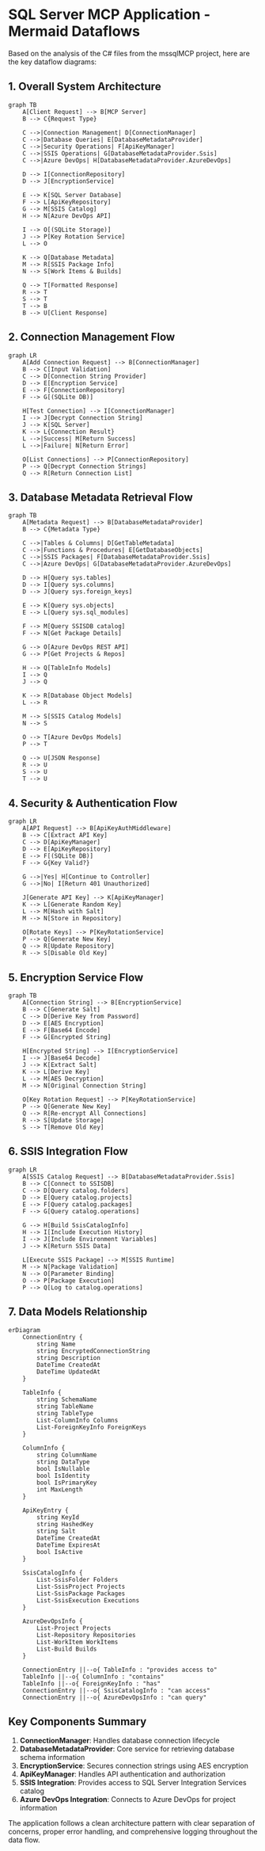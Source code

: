 # SQL Server MCP Application - Mermaid Dataflows

Based on the analysis of the C# files from the mssqlMCP project, here are the key dataflow diagrams:

## 1. Overall System Architecture

```mermaid
graph TB
    A[Client Request] --> B[MCP Server]
    B --> C{Request Type}

    C -->|Connection Management| D[ConnectionManager]
    C -->|Database Queries| E[DatabaseMetadataProvider]
    C -->|Security Operations| F[ApiKeyManager]
    C -->|SSIS Operations| G[DatabaseMetadataProvider.Ssis]
    C -->|Azure DevOps| H[DatabaseMetadataProvider.AzureDevOps]

    D --> I[ConnectionRepository]
    D --> J[EncryptionService]

    E --> K[SQL Server Database]
    F --> L[ApiKeyRepository]
    G --> M[SSIS Catalog]
    H --> N[Azure DevOps API]

    I --> O[(SQLite Storage)]
    J --> P[Key Rotation Service]
    L --> O

    K --> Q[Database Metadata]
    M --> R[SSIS Package Info]
    N --> S[Work Items & Builds]

    Q --> T[Formatted Response]
    R --> T
    S --> T
    T --> B
    B --> U[Client Response]
```

## 2. Connection Management Flow

```mermaid
graph LR
    A[Add Connection Request] --> B[ConnectionManager]
    B --> C[Input Validation]
    C --> D[Connection String Provider]
    D --> E[Encryption Service]
    E --> F[ConnectionRepository]
    F --> G[(SQLite DB)]

    H[Test Connection] --> I[ConnectionManager]
    I --> J[Decrypt Connection String]
    J --> K[SQL Server]
    K --> L{Connection Result}
    L -->|Success| M[Return Success]
    L -->|Failure| N[Return Error]

    O[List Connections] --> P[ConnectionRepository]
    P --> Q[Decrypt Connection Strings]
    Q --> R[Return Connection List]
```

## 3. Database Metadata Retrieval Flow

```mermaid
graph TB
    A[Metadata Request] --> B[DatabaseMetadataProvider]
    B --> C{Metadata Type}

    C -->|Tables & Columns| D[GetTableMetadata]
    C -->|Functions & Procedures| E[GetDatabaseObjects]
    C -->|SSIS Packages| F[DatabaseMetadataProvider.Ssis]
    C -->|Azure DevOps| G[DatabaseMetadataProvider.AzureDevOps]

    D --> H[Query sys.tables]
    D --> I[Query sys.columns]
    D --> J[Query sys.foreign_keys]

    E --> K[Query sys.objects]
    E --> L[Query sys.sql_modules]

    F --> M[Query SSISDB catalog]
    F --> N[Get Package Details]

    G --> O[Azure DevOps REST API]
    G --> P[Get Projects & Repos]

    H --> Q[TableInfo Models]
    I --> Q
    J --> Q

    K --> R[Database Object Models]
    L --> R

    M --> S[SSIS Catalog Models]
    N --> S

    O --> T[Azure DevOps Models]
    P --> T

    Q --> U[JSON Response]
    R --> U
    S --> U
    T --> U
```

## 4. Security & Authentication Flow

```mermaid
graph LR
    A[API Request] --> B[ApiKeyAuthMiddleware]
    B --> C[Extract API Key]
    C --> D[ApiKeyManager]
    D --> E[ApiKeyRepository]
    E --> F[(SQLite DB)]
    F --> G{Key Valid?}

    G -->|Yes| H[Continue to Controller]
    G -->|No| I[Return 401 Unauthorized]

    J[Generate API Key] --> K[ApiKeyManager]
    K --> L[Generate Random Key]
    L --> M[Hash with Salt]
    M --> N[Store in Repository]

    O[Rotate Keys] --> P[KeyRotationService]
    P --> Q[Generate New Key]
    Q --> R[Update Repository]
    R --> S[Disable Old Key]
```

## 5. Encryption Service Flow

```mermaid
graph TB
    A[Connection String] --> B[EncryptionService]
    B --> C[Generate Salt]
    C --> D[Derive Key from Password]
    D --> E[AES Encryption]
    E --> F[Base64 Encode]
    F --> G[Encrypted String]

    H[Encrypted String] --> I[EncryptionService]
    I --> J[Base64 Decode]
    J --> K[Extract Salt]
    K --> L[Derive Key]
    L --> M[AES Decryption]
    M --> N[Original Connection String]

    O[Key Rotation Request] --> P[KeyRotationService]
    P --> Q[Generate New Key]
    Q --> R[Re-encrypt All Connections]
    R --> S[Update Storage]
    S --> T[Remove Old Key]
```

## 6. SSIS Integration Flow

```mermaid
graph LR
    A[SSIS Catalog Request] --> B[DatabaseMetadataProvider.Ssis]
    B --> C[Connect to SSISDB]
    C --> D[Query catalog.folders]
    D --> E[Query catalog.projects]
    E --> F[Query catalog.packages]
    F --> G[Query catalog.operations]

    G --> H[Build SsisCatalogInfo]
    H --> I[Include Execution History]
    I --> J[Include Environment Variables]
    J --> K[Return SSIS Data]

    L[Execute SSIS Package] --> M[SSIS Runtime]
    M --> N[Package Validation]
    N --> O[Parameter Binding]
    O --> P[Package Execution]
    P --> Q[Log to catalog.operations]
```

## 7. Data Models Relationship

```mermaid
erDiagram
    ConnectionEntry {
        string Name
        string EncryptedConnectionString
        string Description
        DateTime CreatedAt
        DateTime UpdatedAt
    }

    TableInfo {
        string SchemaName
        string TableName
        string TableType
        List-ColumnInfo Columns
        List-ForeignKeyInfo ForeignKeys
    }

    ColumnInfo {
        string ColumnName
        string DataType
        bool IsNullable
        bool IsIdentity
        bool IsPrimaryKey
        int MaxLength
    }

    ApiKeyEntry {
        string KeyId
        string HashedKey
        string Salt
        DateTime CreatedAt
        DateTime ExpiresAt
        bool IsActive
    }

    SsisCatalogInfo {
        List-SsisFolder Folders
        List-SsisProject Projects
        List-SsisPackage Packages
        List-SsisExecution Executions
    }

    AzureDevOpsInfo {
        List-Project Projects
        List-Repository Repositories
        List-WorkItem WorkItems
        List-Build Builds
    }

    ConnectionEntry ||--o{ TableInfo : "provides access to"
    TableInfo ||--o{ ColumnInfo : "contains"
    TableInfo ||--o{ ForeignKeyInfo : "has"
    ConnectionEntry ||--o{ SsisCatalogInfo : "can access"
    ConnectionEntry ||--o{ AzureDevOpsInfo : "can query"
```

## Key Components Summary

1. **ConnectionManager**: Handles database connection lifecycle
2. **DatabaseMetadataProvider**: Core service for retrieving database schema information
3. **EncryptionService**: Secures connection strings using AES encryption
4. **ApiKeyManager**: Handles API authentication and authorization
5. **SSIS Integration**: Provides access to SQL Server Integration Services catalog
6. **Azure DevOps Integration**: Connects to Azure DevOps for project information

The application follows a clean architecture pattern with clear separation of concerns, proper error handling, and comprehensive logging throughout the data flow.
